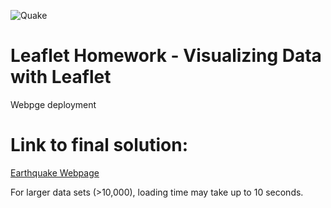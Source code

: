 
   ![Quake](https://media.giphy.com/media/13omBuqHdBWOre/giphy.gif) 



# Leaflet Homework - Visualizing Data with Leaflet

Webpge deployment

# Link to final solution:
 [Earthquake Webpage](https://phoogestraat.github.io/leaflet-challenge/)
  
  For larger data sets (>10,000), loading time may take up to 10 seconds.
